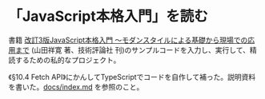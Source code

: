 # 「JavaScript本格入門」を読む

書籍 [改訂3版JavaScript本格入門 ～モダンスタイルによる基礎から現場での応用まで](https://gihyo.jp/book/2023/978-4-297-13288-0) (山田祥寛 著、技術評論社 刊)のサンプルコードを入力し、実行して、精読するための私的なプロジェクト。

《§10.4 Fetch API》にかんしてTypeScriptでコードを自作して補った。説明資料を書いた。[docs/index.md](https://kazurayam.github.io/JavaScriptAtoZ/) を参照のこと。





